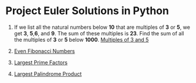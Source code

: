 # Project Euler Solutions in Python

1. If we list all the natural numbers below __10__ that are multiples of __3__ or __5__, we get __3__,
__5__,__6__, and __9__. The sum of these multiples is __23__. Find the sum of all the multiples of __3__ 
or __5__ below __1000__. [Multiples of 3 and 5](https://github.com/papilo-cloud/Project_Euler/blob/main/multiples_of_3_or_5.py) 

2. [Even Fibonacci Numbers](https://github.com/papilo-cloud/Project_Euler/blob/main/fibonacci_numbers.py)

3. [Largest Prime Factors](https://github.com/papilo-cloud/Project_Euler/blob/main/prime_factor.py)

4. [Largest Palindrome Product](https://github.com/papilo-cloud/Project_Euler/blob/main/largest_palindrome_product.py)